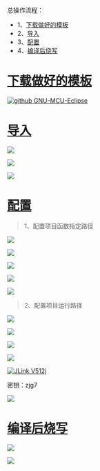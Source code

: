 总操作流程：
- 1、[下载做好的模板](#STM-M4-01)
- 2、[导入](#STM-M4-02)
- 3、[配置](#STM-M4-03)
- 4、[编译后烧写](#STM-M4-04)

# <a name="STM-M4-01" href="#" >下载做好的模板</a>

[![](https://img.shields.io/badge/github-stm32Template-blue.svg "github GNU-MCU-Eclipse")](https://github.com/lidekai/stm32Template.git)

# <a name="STM-M4-02" href="#" >导入</a>

![](image/4-1.png)

![](image/4-2.png)

![](image/4-3.png)

# <a name="STM-M4-03" href="#" >配置</a>

> 1、配置项目函数指定路径

![](image/4-4.png)

![](image/4-5.png)

![](image/4-6.png)

![](image/4-7.png)

![](image/4-8.png)

> 2、配置项目运行路径

![](image/4-9.png)

![](image/4-10.png)

![](image/4-11.png)

![](image/4-12.png)

[![](https://img.shields.io/badge/JLink-V512j-green.svg "JLink V512j")](https://pan.baidu.com/s/1CUmtpObvrfzXUYsJLRJoLg)


密钥：zjg7

![](image/4-13.png)

# <a name="STM-M4-04" href="#" >编译后烧写</a>

![](image/4-14.png)

![](image/4-15.png)
